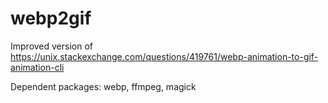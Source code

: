 # webp2gif

Improved version of https://unix.stackexchange.com/questions/419761/webp-animation-to-gif-animation-cli

Dependent packages: webp, ffmpeg, magick
